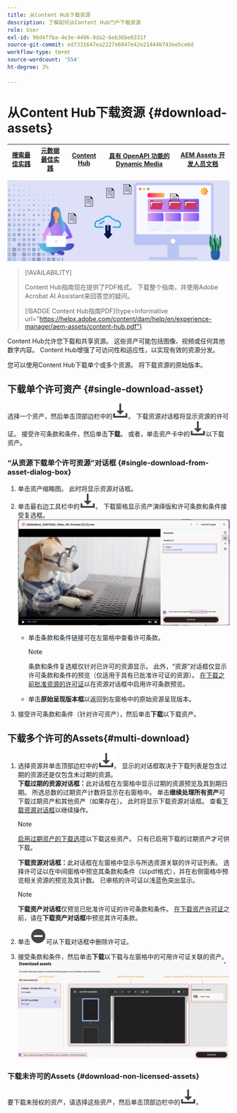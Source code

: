 ```yaml
---
title: 从Content Hub下载资源
description: 了解如何从Content Hub门户下载资源
role: User
exl-id: 96d4ffba-4e3e-4496-9da2-6eb36be8331f
source-git-commit: ed7331647ea2227e6047e42e21444b743ee5ce6d
workflow-type: tm+mt
source-wordcount: '554'
ht-degree: 3%

---
```


# 从Content Hub下载资源 {#download-assets}

| [搜索最佳实践](/help/assets/search-best-practices.md) | [元数据最佳实践](/help/assets/metadata-best-practices.md) | [Content Hub](/help/assets/product-overview.md) | [具有 OpenAPI 功能的 Dynamic Media](/help/assets/dynamic-media-open-apis-overview.md) | [AEM Assets 开发人员文档](https://developer.adobe.com/experience-cloud/experience-manager-apis/) |
| ------------- | --------------------------- |---------|----|-----|

<!-- ![Download assets](assets/download-asset.jpg) -->
![下载资源](assets/download-asset-genstudio.jpeg)

>[!AVAILABILITY]
>
>Content Hub指南现在提供了PDF格式。 下载整个指南，并使用Adobe Acrobat AI Assistant来回答您的疑问。
>
>[!BADGE Content Hub指南PDF]{type=Informative url="https://helpx.adobe.com/content/dam/help/en/experience-manager/aem-assets/content-hub.pdf"}

Content Hub允许您下载和共享资源。 这些资产可能包括图像、视频或任何其他数字内容。 Content Hub增强了可访问性和适应性，以实现有效的资源分发。

您可以使用Content Hub下载单个或多个资源。 将下载资源的原始版本。

## 下载单个许可资产 {#single-download-asset}

选择一个资产，然后单击顶部边栏中的![下载](/help/assets/assets/download-icon.svg)。 下载资源对话框将显示资源的许可证。 接受许可条款和条件，然后单击&#x200B;**下载**。
或者，单击资产卡中的![下载](/help/assets/assets/download-icon.svg)以下载资产。

### “从资源下载单个许可资源”对话框 {#single-download-from-asset-dialog-box}

1. 单击资产缩略图。 此时将显示资源对话框。
1. 单击最右边工具栏中的![下载](/help/assets/assets/download-icon.svg)。 下载窗格显示资产演绎版和许可条款和条件接受复选框。
   ![single-download-dialog-box](/help/assets/assets/asset-dialog-box-for-single-download.png)
   * 单击条款和条件链接可在左窗格中查看许可条款。

     >[!NOTE]
     >
     条款和条件复选框仅针对已许可的资源显示。 此外，“资源”对话框仅显示许可条款和条件的预览（仅适用于具有已批准许可证的资源）。 [在下载之前批准资源的许可证](/help/assets/approve-assets-content-hub.md)以在资源对话框中启用许可条款预览。

   * 单击&#x200B;**原始呈现版本框**&#x200B;以返回到左窗格中的原始资源呈现版本。
1. 接受许可条款和条件（针对许可资产），然后单击&#x200B;**下载**&#x200B;以下载资产。

## 下载多个许可的Assets{#multi-download}

1. 选择资源并单击顶部边栏中的![下载](/help/assets/assets/download-icon.svg)。 显示的对话框取决于下载列表是包含过期的资源还是仅包含未过期的资源。<br/>
   **下载过期的资源对话框：**&#x200B;此对话框在左窗格中显示过期的资源预览及其到期日期。 所选总数的过期资产计数将显示在右窗格中。 单击&#x200B;**继续处理所有资产**&#x200B;可下载过期资产和其他资产（如果存在）。 此时将显示下载资源对话框。 查看[下载资源对话框](#Download-asset-dialog-box)以继续操作。

   >[!NOTE]
   >
   [启用过期资产的下载选项](/help/assets/configure-content-hub-ui-options.md#expired-assets-content-hub)以下载这些资产。 只有已启用下载的过期资产才可供下载。

   <a id="Download-asset-dialog-box"></a> **下载资源对话框：**&#x200B;此对话框在左窗格中显示与所选资源关联的许可证列表。 选择许可证以在中间窗格中预览其条款和条件（以pdf格式），并在右侧窗格中预览相关资源的预览及其计数。 已审核的许可证以浅蓝色突出显示。

   >[!NOTE]
   >
   **下载资产对话框**&#x200B;仅预览已批准许可证的许可条款和条件。 [在下载资产许可证](/help/assets/approve-assets-content-hub.md)之前，请在&#x200B;**下载资产对话框**&#x200B;中预览其许可条款。

1. 单击![remove-icon](/help/assets/assets/remove-icon.svg)可从下载对话框中删除许可证。

1. 接受条款和条件，然后单击&#x200B;**下载**以下载与左窗格中的可用许可证关联的资产。
   ![download-multiple-license](/help/assets/assets/download-multiple-license.png)

### 下载未许可的Assets {#download-non-licensed-assets}

要下载未授权的资产，请选择这些资产，然后单击顶部边栏中的![下载](/help/assets/assets/download-icon.svg)。







